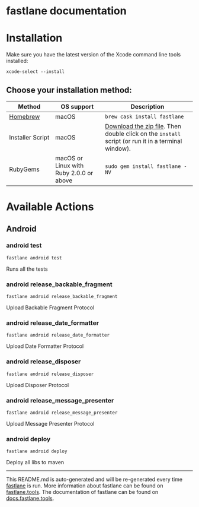 fastlane documentation
================
# Installation

Make sure you have the latest version of the Xcode command line tools installed:

```
xcode-select --install
```

## Choose your installation method:

| Method                     | OS support                              | Description                                                                                                                           |
|----------------------------|-----------------------------------------|---------------------------------------------------------------------------------------------------------------------------------------|
| [Homebrew](http://brew.sh) | macOS                                   | `brew cask install fastlane`                                                                                                          |
| Installer Script           | macOS                                   | [Download the zip file](https://download.fastlane.tools). Then double click on the `install` script (or run it in a terminal window). |
| RubyGems                   | macOS or Linux with Ruby 2.0.0 or above | `sudo gem install fastlane -NV`                                                                                                       |

# Available Actions
## Android
### android test
```
fastlane android test
```
Runs all the tests
### android release_backable_fragment
```
fastlane android release_backable_fragment
```
Upload Backable Fragment Protocol
### android release_date_formatter
```
fastlane android release_date_formatter
```
Upload Date Formatter Protocol
### android release_disposer
```
fastlane android release_disposer
```
Upload Disposer Protocol
### android release_message_presenter
```
fastlane android release_message_presenter
```
Upload Message Presenter Protocol
### android deploy
```
fastlane android deploy
```
Deploy all libs to maven

----

This README.md is auto-generated and will be re-generated every time [fastlane](https://fastlane.tools) is run.
More information about fastlane can be found on [fastlane.tools](https://fastlane.tools).
The documentation of fastlane can be found on [docs.fastlane.tools](https://docs.fastlane.tools).
